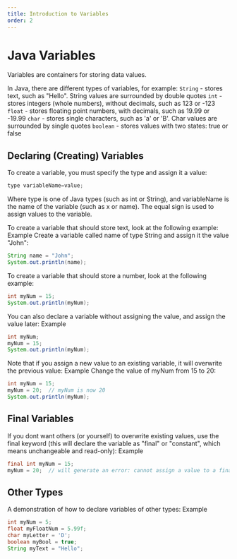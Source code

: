 ```yaml
---
title: Introduction to Variables
order: 2
---
```

# Java Variables
Variables are containers for storing data values.

In Java, there are different types of variables, for example:
`String` - stores text, such as "Hello". String values are surrounded by double quotes
`int` - stores integers (whole numbers), without decimals, such as 123 or -123
`float` - stores floating point numbers, with decimals, such as 19.99 or -19.99
`char` - stores single characters, such as 'a' or 'B'. Char values are surrounded by single quotes
`boolean` - stores values with two states: true or false

## Declaring (Creating) Variables
To create a variable, you must specify the type and assign it a value:
```java
type variableName=value;
```
Where type is one of Java types (such as int or String), and variableName is the name of the variable (such as x or name). The equal sign is used to assign values to the variable.

To create a variable that should store text, look at the following example:
Example
Create a variable called name of type String and assign it the value "John":
```java
String name = "John";
System.out.println(name);

```
To create a variable that should store a number, look at the following example:
```java
int myNum = 15;
System.out.println(myNum);
```
You can also declare a variable without assigning the value, and assign the value later:
Example
```java
int myNum;
myNum = 15;
System.out.println(myNum);
```
Note that if you assign a new value to an existing variable, it will overwrite the previous value:
Example Change the value of myNum from 15 to 20:
```java
int myNum = 15;
myNum = 20;  // myNum is now 20
System.out.println(myNum);
```
## Final Variables
If you dont want others (or yourself) to overwrite existing values, use the final keyword (this will declare the variable as "final" or "constant", which means unchangeable and read-only):
Example
```java
final int myNum = 15;
myNum = 20;  // will generate an error: cannot assign a value to a final variable
```

## Other Types
A demonstration of how to declare variables of other types:
Example
```java
int myNum = 5;
float myFloatNum = 5.99f;
char myLetter = 'D';
boolean myBool = true;
String myText = "Hello";
```

